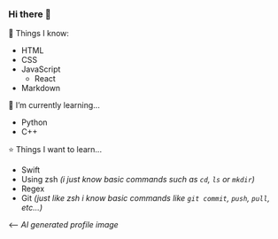 ### Hi there 👋

🧠 Things I know:
- HTML
- CSS
- JavaScript
  - React
- Markdown

🌱 I’m currently learning...
- Python
- C++

⭐️ Things I want to learn...
- Swift
- Using zsh _(i just know basic commands such as `cd`, `ls` or `mkdir`)_
- Regex
- Git _(just like zsh i know basic commands like `git commit`, `push`, `pull`, etc...)_


<-- _AI generated profile image_

 

<!--
**alessandro-sherhey/alessandro-sherhey** is a ✨ _special_ ✨ repository because its `README.md` (this file) appears on your GitHub profile.

Here are some ideas to get you started:

- 🔭 I’m currently working on ...
- 🌱 I’m currently learning ...
- 👯 I’m looking to collaborate on ...
- 🤔 I’m looking for help with ...
- 💬 Ask me about ...
- 📫 How to reach me: ...
- 😄 Pronouns: ...
- ⚡ Fun fact: ...
-->
